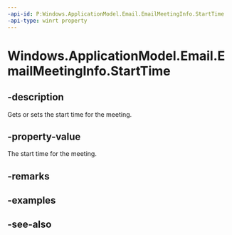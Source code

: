 ```yaml
---
-api-id: P:Windows.ApplicationModel.Email.EmailMeetingInfo.StartTime
-api-type: winrt property
---
```


<!-- Property syntax
public Windows.Foundation.DateTime StartTime { get;  set; }
-->

# Windows.ApplicationModel.Email.EmailMeetingInfo.StartTime

## -description
Gets or sets the start time for the meeting.

## -property-value
The start time for the meeting.

## -remarks

## -examples

## -see-also
